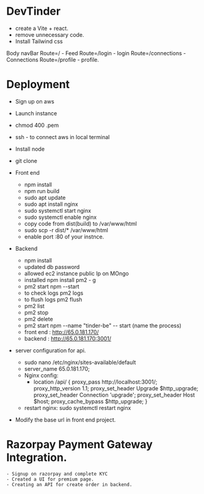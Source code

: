# DevTinder 

- create a Vite + react.
- remove unnecessary code.
- Install Tailwind css


Body 
    navBar
    Route=/ - Feed
    Route=/login - login
    Route=/connections - Connections
    Route=/profile - profile.

# Deployment

- Sign up on aws
- Launch instance
- chmod 400 <secret>.pem
- ssh - to connect aws in local terminal
- Install node
- git clone
- Front end 
    - npm install
    - npm run build
    - sudo apt update
    - sudo apt install nginx
    - sudo systemctl start nginx
    - sudo systemctl enable nginx
    - copy code from dist(build) to /var/www/html
    - sudo scp -r dist/* /var/www/html
    - enable port :80 of your instnce.
- Backend
    - npm install
    - updated db password
    - allowed ec2 instance public Ip on MOngo
    - installed npm install pm2 - g 
    - pm2 start npm --start
    - to check logs pm2 logs
    - to flush logs pm2 flush <name>
    - pm2 list 
    - pm2 stop
    - pm2 delete 
    -  pm2 start npm  --name "tinder-be" -- start (name the process)
    - front end : http://65.0.181.170/
    - backend : http://65.0.181.170:3001/

- server configuration for api.
    - sudo nano /etc/nginx/sites-available/default
    - server_name 65.0.181.170;
    - Nginx config:
        -  location /api/ {
            proxy_pass http://localhost:3001/;
            proxy_http_version 1.1;
            proxy_set_header Upgrade $http_upgrade;
            proxy_set_header Connection 'upgrade';
            proxy_set_header Host $host;
            proxy_cache_bypass $http_upgrade;
        }
    - restart nginx: sudo systemctl restart nginx

- Modify the base url in front end project.

# Razorpay Payment Gateway Integration.
    - Signup on razorpay and complete KYC
    - Created a UI for premium page.
    - Creating an API for create order in backend.